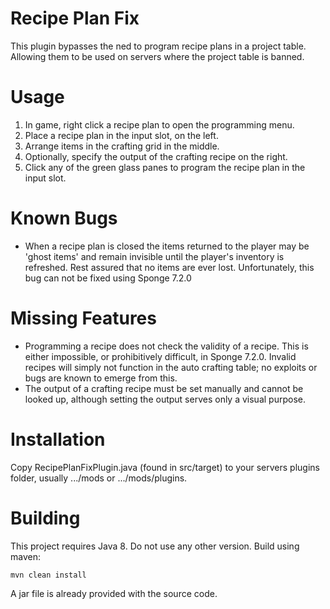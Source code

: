 # Recipe Plan Fix

This plugin bypasses the ned to program recipe plans in a project table. Allowing them to be used on servers where the project table is banned.

# Usage
1. In game, right click a recipe plan to open the programming menu.
2. Place a recipe plan in the input slot, on the left.
3. Arrange items in the crafting grid in the middle.
4. Optionally, specify the output of the crafting recipe on the right.
5. Click any of the green glass panes to program the recipe plan in the input slot.

# Known Bugs
- When a recipe plan is closed the items returned to the player may be 'ghost items' and remain invisible until the player's inventory is refreshed. Rest assured that no items are ever lost. Unfortunately, this bug can not be fixed using Sponge 7.2.0

# Missing Features
- Programming a recipe does not check the validity of a recipe. This is either impossible, or prohibitively difficult, in Sponge 7.2.0. Invalid recipes will simply not function in the auto crafting table; no exploits or bugs are known to emerge from this.
- The output of a crafting recipe must be set manually and cannot be looked up, although setting the output serves only a visual purpose.

# Installation
Copy RecipePlanFixPlugin.java (found in src/target) to your servers plugins folder, usually .../mods or .../mods/plugins.

# Building
This project requires Java 8. Do not use any other version. Build using maven:

`mvn clean install` 

A jar file is already provided with the source code.